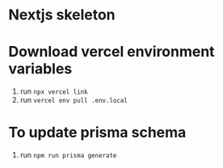 # Nextjs skeleton

# Download vercel environment variables

1. run `npx vercel link`
2. run `vercel env pull .env.local`

# To update prisma schema

1. run `npm run prisma generate`
